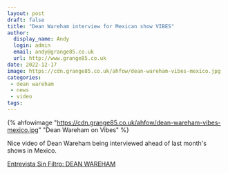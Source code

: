 ```yaml
---
layout: post
draft: false
title: "Dean Wareham interview for Mexican show VIBES"
author: 
  display_name: Andy
  login: admin
  email: andy@grange85.co.uk
  url: http://www.grange85.co.uk
date: 2022-12-17
image: https://cdn.grange85.co.uk/ahfow/dean-wareham-vibes-mexico.jpg
categories:
 - dean wareham
 - news
 - video
tags:
---
```

{% ahfowimage "https://cdn.grange85.co.uk/ahfow/dean-wareham-vibes-mexico.jpg" "Dean Wareham on Vibes" %}

Nice video of Dean Wareham being interviewed ahead of last month's shows in Mexico.

[Entrevista Sin Filtro: DEAN WAREHAM](https://www.youtube.com/watch?v=fJtZMIWNgvE)

